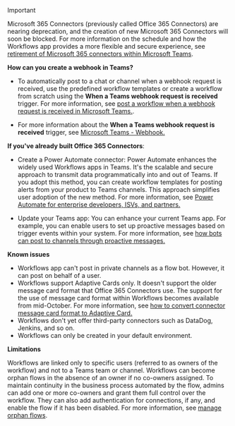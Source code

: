 > [!IMPORTANT]
>
> Microsoft 365 Connectors (previously called Office 365 Connectors) are nearing deprecation, and the creation of new Microsoft 365 Connectors will soon be blocked. For more information on the schedule and how the Workflows app provides a more flexible and secure experience, see [retirement of Microsoft 365 connectors within Microsoft Teams](https://devblogs.microsoft.com/microsoft365dev/retirement-of-office-365-connectors-within-microsoft-teams/).
>
> **How can you create a webhook in Teams?**
>
> * To automatically post to a chat or channel when a webhook request is received, use the predefined workflow templates or create a workflow from scratch using the **When a Teams webhook request is received** trigger. For more information, see [post a workflow when a webhook request is received in Microsoft Teams.](https://prod.support.services.microsoft.com/en-us/office/post-a-workflow-when-a-webhook-request-is-received-in-microsoft-teams-8ae491c7-0394-4861-ba59-055e33f75498).
>
> * For more information about the **When a Teams webhook request is received** trigger, see [Microsoft Teams - Webhook.](/connectors/teams#microsoft-teams-webhook)
>
> **If you've already built Office 365 Connectors**:
>
> * Create a Power Automate connector: Power Automate enhances the widely used Workflows apps in Teams. It's the scalable and secure approach to transmit data programmatically into and out of Teams. If you adopt this method, you can create workflow templates for posting alerts from your product to Teams channels. This approach simplifies user adoption of the new method. For more information, see [Power Automate for enterprise developers, ISVs, and partners.](/power-automate/developer/dev-enterprise-intro)
>
> * Update your Teams app: You can enhance your current Teams app. For example, you can enable users to set up proactive messages based on trigger events within your system. For more information, see [how bots can post to channels through proactive messages.](../bots/how-to/conversations/send-proactive-messages.md#send-the-message)
>
> **Known issues**
>
> * Workflows app can't post in private channels as a flow bot. However, it can post on behalf of a user.
> * Workflows support Adaptive Cards only. It doesn't support the older message card format that Office 365 Connectors use. The support for the use of message card format within Workflows becomes available from mid-October. For more information, see [how to convert connector message card format to Adaptive Card.](https://github.com/OfficeDev/Microsoft-Teams-Samples/tree/main/tools/message-card-to-ac-transformation)
> * Workflows don't yet offer third-party connectors such as DataDog, Jenkins, and so on.
> * Workflows can only be created in your default environment.
>
> **Limitations**
>
> Workflows are linked only to specific users (referred to as owners of the workflow) and not to a Teams team or channel. Workflows can become orphan flows in the absence of an owner if no co-owners assigned. To maintain continuity in the business process automated by the flow, admins can add one or more co-owners and grant them full control over the workflow. They can also add authentication for connections, if any, and enable the flow if it has been disabled. For more information, see [manage orphan flows](/troubleshoot/power-platform/power-automate/flow-management/manage-orphan-flow-when-owner-leaves-org).
